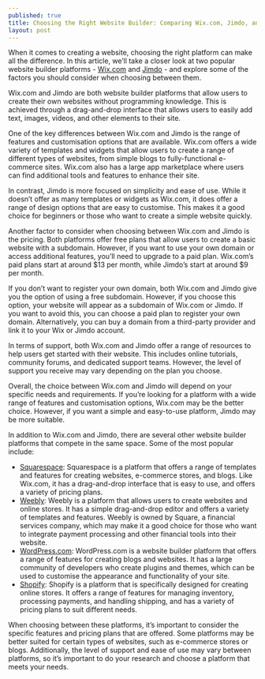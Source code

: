 ```yaml
---
published: true
title: Choosing the Right Website Builder: Comparing Wix.com, Jimdo, and Other Top Platforms
layout: post
---
```

When it comes to creating a website, choosing the right platform can
make all the difference. In this article, we’ll take a closer look at
two popular website builder platforms - [Wix.com](https://www.wix.com/)
and [Jimdo](https://www.jimdo.com/) - and explore some of the factors
you should consider when choosing between them.

Wix.com and Jimdo are both website builder platforms that allow users to
create their own websites without programming knowledge. This is
achieved through a drag-and-drop interface that allows users to easily
add text, images, videos, and other elements to their site.

One of the key differences between Wix.com and Jimdo is the range of
features and customisation options that are available. Wix.com offers a
wide variety of templates and widgets that allow users to create a range
of different types of websites, from simple blogs to fully-functional
e-commerce sites. Wix.com also has a large app marketplace where users
can find additional tools and features to enhance their site.

In contrast, Jimdo is more focused on simplicity and ease of use. While
it doesn’t offer as many templates or widgets as Wix.com, it does offer
a range of design options that are easy to customise. This makes it a
good choice for beginners or those who want to create a simple website
quickly.

Another factor to consider when choosing between Wix.com and Jimdo is
the pricing. Both platforms offer free plans that allow users to create
a basic website with a subdomain. However, if you want to use your own
domain or access additional features, you’ll need to upgrade to a paid
plan. Wix.com’s paid plans start at around $13 per month, while Jimdo’s
start at around $9 per month.

If you don’t want to register your own domain, both Wix.com and Jimdo
give you the option of using a free subdomain. However, if you choose
this option, your website will appear as a subdomain of Wix.com or
Jimdo. If you want to avoid this, you can choose a paid plan to register
your own domain. Alternatively, you can buy a domain from a third-party
provider and link it to your Wix or Jimdo account.

In terms of support, both Wix.com and Jimdo offer a range of resources
to help users get started with their website. This includes online
tutorials, community forums, and dedicated support teams. However, the
level of support you receive may vary depending on the plan you choose.

Overall, the choice between Wix.com and Jimdo will depend on your
specific needs and requirements. If you’re looking for a platform with a
wide range of features and customisation options, Wix.com may be the
better choice. However, if you want a simple and easy-to-use platform,
Jimdo may be more suitable.

In addition to Wix.com and Jimdo, there are several other website
builder platforms that compete in the same space. Some of the most
popular include:

-   [Squarespace](https://www.squarespace.com): Squarespace is a
    platform that offers a range of templates and features for creating
    websites, e-commerce stores, and blogs. Like Wix.com, it has a
    drag-and-drop interface that is easy to use, and offers a variety of
    pricing plans.
-   [Weebly](https://www.weebly.com/): Weebly is a platform that allows
    users to create websites and online stores. It has a simple
    drag-and-drop editor and offers a variety of templates and features.
    Weebly is owned by Square, a financial services company, which may
    make it a good choice for those who want to integrate payment
    processing and other financial tools into their website.
-   [WordPress.com](https://wordpress.com/): WordPress.com is a website
    builder platform that offers a range of features for creating blogs
    and websites. It has a large community of developers who create
    plugins and themes, which can be used to customise the appearance
    and functionality of your site.
-   [Shopify](https://www.shopify.com/): Shopify is a platform that is
    specifically designed for creating online stores. It offers a range
    of features for managing inventory, processing payments, and
    handling shipping, and has a variety of pricing plans to suit
    different needs.

When choosing between these platforms, it’s important to consider the
specific features and pricing plans that are offered. Some platforms may
be better suited for certain types of websites, such as e-commerce
stores or blogs. Additionally, the level of support and ease of use may
vary between platforms, so it’s important to do your research and choose
a platform that meets your needs.
